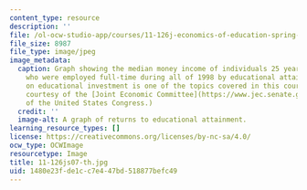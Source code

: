 ```yaml
---
content_type: resource
description: ''
file: /ol-ocw-studio-app/courses/11-126j-economics-of-education-spring-2007/1480e23fde1cc7e447bd518877befc49_11-126js07-th.jpg
file_size: 8987
file_type: image/jpeg
image_metadata:
  caption: Graph showing the median money income of individuals 25 years and older
    who were employed full-time during all of 1998 by educational attainment. Returns
    on educational investment is one of the topics covered in this course. (Graph
    courtesy of the [Joint Economic Committee](https://www.jec.senate.gov/public/)
    of the United States Congress.)
  credit: ''
  image-alt: A graph of returns to educational attainment.
learning_resource_types: []
license: https://creativecommons.org/licenses/by-nc-sa/4.0/
ocw_type: OCWImage
resourcetype: Image
title: 11-126js07-th.jpg
uid: 1480e23f-de1c-c7e4-47bd-518877befc49
---
```

